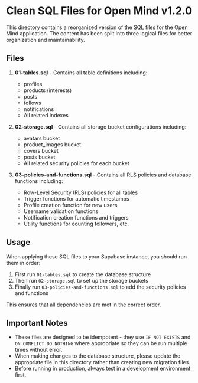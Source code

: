 # Clean SQL Files for Open Mind v1.2.0

This directory contains a reorganized version of the SQL files for the Open Mind application. The content has been split into three logical files for better organization and maintainability.

## Files

1. **01-tables.sql** - Contains all table definitions including:
   - profiles
   - products (interests)
   - posts
   - follows
   - notifications
   - All related indexes

2. **02-storage.sql** - Contains all storage bucket configurations including:
   - avatars bucket
   - product_images bucket
   - covers bucket
   - posts bucket
   - All related security policies for each bucket

3. **03-policies-and-functions.sql** - Contains all RLS policies and database functions including:
   - Row-Level Security (RLS) policies for all tables
   - Trigger functions for automatic timestamps
   - Profile creation function for new users
   - Username validation functions
   - Notification creation functions and triggers
   - Utility functions for counting followers, etc.

## Usage

When applying these SQL files to your Supabase instance, you should run them in order:

1. First run `01-tables.sql` to create the database structure
2. Then run `02-storage.sql` to set up the storage buckets
3. Finally run `03-policies-and-functions.sql` to add the security policies and functions

This ensures that all dependencies are met in the correct order.

## Important Notes

- These files are designed to be idempotent - they use `IF NOT EXISTS` and `ON CONFLICT DO NOTHING` where appropriate so they can be run multiple times without error.
- When making changes to the database structure, please update the appropriate file in this directory rather than creating new migration files.
- Before running in production, always test in a development environment first.
